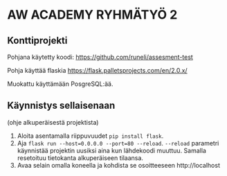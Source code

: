 # AW ACADEMY RYHMÄTYÖ 2
## Konttiprojekti

Pohjana käytetty koodi: https://github.com/runeli/assesment-test

Pohja käyttää flaskia https://flask.palletsprojects.com/en/2.0.x/

Muokattu käyttämään PosgreSQL:ää.

## Käynnistys sellaisenaan

(ohje alkuperäisestä projektista)

1. Aloita asentamalla riippuvuudet `pip install flask`.
2. Aja `flask run --host=0.0.0.0 --port=80 --reload`. `--reload` parametri käynnistää projektin uusiksi aina kun lähdekoodi muuttuu. Samalla resetoituu tietokanta alkuperäiseen tilaansa.
3. Avaa selain omalla koneella ja kohdista se osoitteeseen http://localhost
